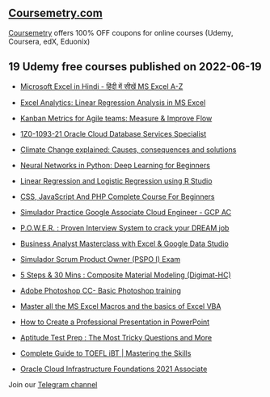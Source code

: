 ## [**Coursemetry.com**](https://coursemetry.com/)

[Coursemetry](https://coursemetry.com/) offers 100% OFF coupons for online courses (Udemy, Coursera, edX, Eduonix)

## **19 Udemy free courses published on 2022-06-19**

* [Microsoft Excel in Hindi - हिंदी में सीखें MS Excel A-Z](https://coursemetry.com/microsoft-excel-in-hindi-%e0%a4%b9%e0%a4%bf%e0%a4%82%e0%a4%a6%e0%a5%80-%e0%a4%ae%e0%a5%87%e0%a4%82-%e0%a4%b8%e0%a5%80%e0%a4%96%e0%a5%87%e0%a4%82-ms-excel-a-z/)

* [Excel Analytics: Linear Regression Analysis in MS Excel](https://coursemetry.com/excel-analytics-linear-regression-analysis-in-ms-excel/)

* [Kanban Metrics for Agile teams: Measure & Improve Flow](https://coursemetry.com/kanban-metrics-for-agile-teams-measure-improve-flow/)

* [1Z0-1093-21 Oracle Cloud Database Services Specialist](https://coursemetry.com/1z0-1093-21-oracle-cloud-database-services-specialist/)

* [Climate Change explained: Causes, consequences and solutions](https://coursemetry.com/climate-change-explained-causes-consequences-and-solutions/)

* [Neural Networks in Python: Deep Learning for Beginners](https://coursemetry.com/neural-networks-in-python-deep-learning-for-beginners/)

* [Linear Regression and Logistic Regression using R Studio](https://coursemetry.com/linear-regression-and-logistic-regression-using-r-studio/)

* [CSS, JavaScript And PHP Complete Course For Beginners](https://coursemetry.com/css-javascript-and-php-complete-course-for-beginners/)

* [Simulador Practice  Google Associate Cloud Engineer - GCP AC](https://coursemetry.com/simulador-practice-google-associate-cloud-engineer-gcp-ac/)

* [P.O.W.E.R. : Proven Interview System to crack your DREAM job](https://coursemetry.com/p-o-w-e-r-proven-interview-system-to-crack-your-dream-job/)

* [Business Analyst Masterclass with Excel & Google Data Studio](https://coursemetry.com/business-analyst-masterclass-with-excel-google-data-studio/)

* [Simulador Scrum Product Owner (PSPO I) Exam](https://coursemetry.com/simulador-scrum-product-owner-pspo-i-exam/)

* [5 Steps & 30 Mins : Composite Material Modeling (Digimat-HC)](https://coursemetry.com/5-steps-30-mins-composite-material-modeling-digimat-hc/)

* [Adobe Photoshop CC- Basic Photoshop training](https://coursemetry.com/adobe-photoshop-cc-basic-photoshop-training/)

* [Master all the MS Excel Macros and the basics of Excel VBA](https://coursemetry.com/master-all-the-ms-excel-macros-and-the-basics-of-excel-vba/)

* [How to Create a Professional Presentation in PowerPoint](https://coursemetry.com/how-to-create-a-professional-presentation-in-powerpoint/)

* [Aptitude Test Prep : The Most Tricky Questions and More](https://coursemetry.com/aptitude-test-prep-the-most-tricky-questions-and-more/)

* [Complete Guide to TOEFL iBT | Mastering the Skills](https://coursemetry.com/complete-guide-to-toefl-ibt-mastering-the-skills/)

* [Oracle Cloud Infrastructure Foundations 2021 Associate](https://coursemetry.com/oracle-cloud-infrastructure-foundations-2021-associate/)


Join our [Telegram channel](https://t.me/coursemetry)